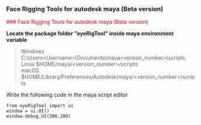 ### Face Rigging Tools for autodesk maya (Beta version)

<span style="color:red">
### Face Rigging Tools for autodesk maya (Beta version)
</span>

**Locate the package folder "eyeRigTool" inside maya environment variable**
>Windows	C:\Users\<Username>\Documents\maya\<version_number>\scripts \
>Linux	$HOME/maya/<version_number>/scripts \
>macOS	$HOME/Library/Preferences/Autodesk/maya/<version_number>/scripts 

Write the following code in the maya script editor
```
from eyeRigTool import ui
window = ui.UI()
window.debug_UI(300,200)
```
